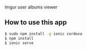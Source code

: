 Imgur user albums viewer

## How to use this app

```bash
$ sudo npm install -g ionic cordova
$ npm install
$ ionic serve
```
